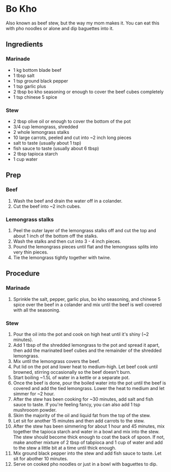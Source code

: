 # Bo Kho
Also known as beef stew, but the way my mom makes it. You can eat this with
pho noodles or alone and dip baguettes into it.

## Ingredients
### Marinade
* 1 kg bottom blade beef
* 1 tbsp salt
* 1 tsp ground black pepper
* 1 tsp garlic plus
* 2 tbsp bo kho seasoning or enough to cover the beef cubes completely
* 1 tsp chinese 5 spice
### Stew
* 2 tbsp olive oil or enough to cover the bottom of the pot
* 3/4 cup lemongrass, shredded
* 2 whole lemongrass stalks
* 10 large carrots, peeled and cut into ~2 inch long pieces
* salt to taste (usually about 1 tsp)
* fish sauce to taste (usually about 6 tbsp)
* 2 tbsp tapioca starch
* 1 cup water

## Prep
### Beef
1. Wash the beef and drain the water off in a colander.
2. Cut the beef into ~2 inch cubes.

### Lemongrass stalks
1. Peel the outer layer of the lemongrass stalks off and cut the top and
about 1 inch of the bottom off the stalks.
2. Wash the stalks and then cut into 3 - 4 inch pieces.
3. Pound the lemongrass pieces until flat and the lemongrass splits into very
thin pieces.
4. Tie the lemongrass tightly together with twine.

## Procedure
### Marinade
1. Sprinkle the salt, pepper, garlic plus, bo kho seasoning, and chinese 5
spice over the beef in a colander and mix until the beef is well covered with
all the seasoning.

### Stew
1. Pour the oil into the pot and cook on high heat until it's shiny (~2 minutes).
2. Add 1 tbsp of the shredded lemongrass to the pot and spread it apart, then
add the marinated beef cubes and the remainder of the shredded lemongrass.
3. Mix until the lemongrass covers the beef.
4. Put lid on the pot and lower heat to medium-high. Let beef cook until
browned, stirring occasionally so the beef doesn't burn.
5. Start boiling ~1.5L of water in a kettle or a separate pot.
6. Once the beef is done, pour the boiled water into the pot until the beef
is covered and add the tied lemongrass. Lower the heat to medium
and let simmer for ~2 hour.
7. After the stew has been cooking for ~30 minutes, add salt and fish sauce
to taste. If you're feeling fancy, you can also add 1 tsp mushrooom powder.
8. Skim the majority of the oil and liquid fat from the top of the stew.
9. Let sit for another 15 minutes and then add carrots to the stew.
10. After the stew has been simmering for about 1 hour and 45 minutes, mix
together the tapioca starch and water in a bowl and mix into the stew. The
stew should become thick enough to coat the back of spoon. If not, make
another mixture of 2 tbsp of tabpioca and 1 cup of water and add to the stew
a little bit at a time until thick enough.
11. Mix ground black pepper into the stew and add fish sauce to taste. Let
sit for abother 10 minutes.
12. Serve on cooked pho noodles or just in a bowl with baguettes to dip.

